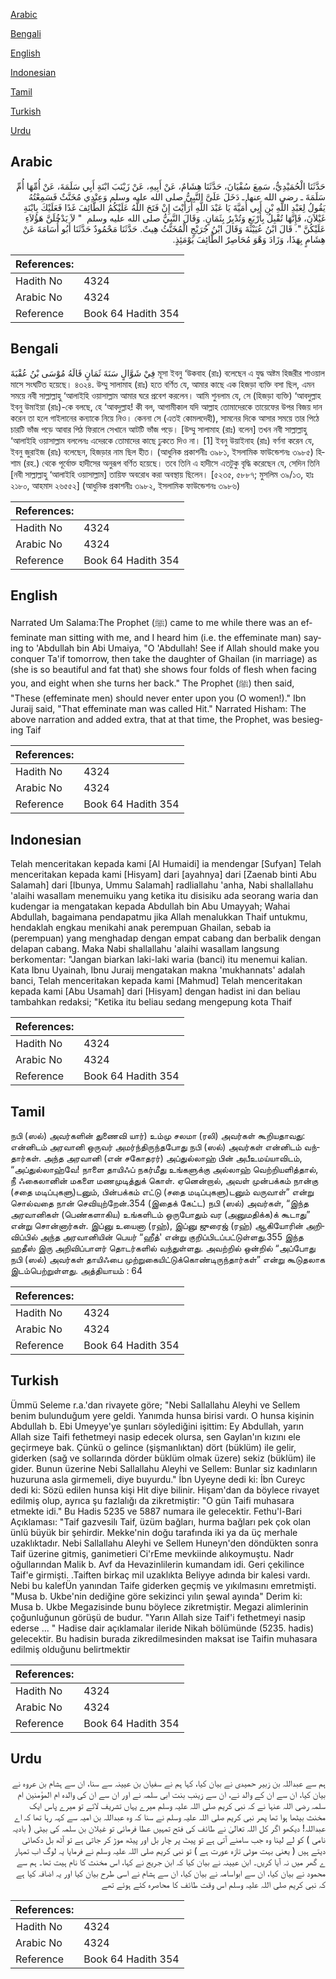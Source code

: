 [Arabic](#arabic)

[Bengali](#bengali)

[English](#english)

[Indonesian](#indonesian)

[Tamil](#tamil)

[Turkish](#turkish)

[Urdu](#urdu)

## Arabic


<div dir="rtl" lang="ar" style={{fontSize:'larger',backgroundColor:'#f8f9fa',padding:20}}>
حَدَّثَنَا الْحُمَيْدِيُّ، سَمِعَ سُفْيَانَ، حَدَّثَنَا هِشَامٌ، عَنْ أَبِيهِ، عَنْ زَيْنَبَ ابْنَةِ أَبِي سَلَمَةَ، عَنْ أُمِّهَا أُمِّ سَلَمَةَ ـ رضى الله عنها ـ دَخَلَ عَلَىَّ النَّبِيُّ صلى الله عليه وسلم وَعِنْدِي مُخَنَّثٌ فَسَمِعْتُهُ يَقُولُ لِعَبْدِ اللَّهِ بْنِ أَبِي أُمَيَّةَ يَا عَبْدَ اللَّهِ أَرَأَيْتَ إِنْ فَتَحَ اللَّهُ عَلَيْكُمُ الطَّائِفَ غَدًا فَعَلَيْكَ بِابْنَةِ غَيْلاَنَ، فَإِنَّهَا تُقْبِلُ بِأَرْبَعٍ وَتُدْبِرُ بِثَمَانٍ‏.‏ وَقَالَ النَّبِيُّ صلى الله عليه وسلم ‏ "‏ لاَ يَدْخُلَنَّ هَؤُلاَءِ عَلَيْكُنَّ ‏"‏‏.‏ قَالَ ابْنُ عُيَيْنَةَ وَقَالَ ابْنُ جُرَيْجٍ الْمُخَنَّثُ هِيتٌ‏.‏ حَدَّثَنَا مَحْمُودٌ حَدَّثَنَا أَبُو أُسَامَةَ عَنْ هِشَامٍ بِهَذَا، وَزَادَ وَهْوَ مُحَاصِرٌ الطَّائِفَ يَوْمَئِذٍ‏.‏
</div>
<div style={{backgroundColor:'#f8f9fa',padding:20, marginBottom: 10}}><table> <thead> <tr> <th>References:</th> <th></th> </tr> </thead> <tbody><tr><td>Hadith No</td><td>4324</td></tr><tr><td>Arabic No</td><td>4324</td></tr><tr><td>Reference</td><td>Book 64 Hadith 354</td></tr></tbody></table></div>

## Bengali


<div dir="ltr" lang="bn" style={{fontSize:'larger',backgroundColor:'#f8f9fa',padding:20}}>
فِيْ شَوَّالٍ سَنَةَ ثَمَانٍ قَالَهُ مُوْسَى بْنُ عُقْبَةَ মূসা ইবনু ‘উকবাহ (রাঃ) বলেছেন এ যুদ্ধ অষ্টম হিজরীর শাওয়াল মাসে সংঘটিত হয়েছে। ৪৩২৪. উম্মু সালামাহ (রাঃ) হতে বর্ণিত যে, আমার কাছে এক হিজড়া ব্যক্তি বসা ছিল, এমন সময়ে নবী সাল্লাল্লাহু ‘আলাইহি ওয়াসাল্লাম আমার ঘরে প্রবেশ করলেন। আমি শুনলাম যে, সে (হিজড়া ব্যক্তি) ‘আবদুল্লাহ ইবনু উমাইয়া (রাঃ)-কে বলছে, হে ‘আবদুল্লাহ! কী বল, আগামীকাল যদি আল্লাহ তোমাদেরকে তায়েফের উপর বিজয় দান করেন তা হলে গাইলানের কন্যাকে নিয়ে নিও। কেননা সে (এতই কোমলদেহী), সামনের দিকে আসার সময়ে তার পিঠে চারটি ভাঁজ পড়ে আবার পিঠ ফিরালে সেখানে আটটি ভাঁজ পড়ে। [উম্মু সালামাহ (রাঃ) বলেন] তখন নবী সাল্লাল্লাহু ‘আলাইহি ওয়াসাল্লাম বললেনঃ এদেরকে তোমাদের কাছে ঢুকতে দিও না। [1] ইবনু উয়াইনাহ (রাঃ) বর্ণনা করেন যে, ইবনু জুরাইজ (রাঃ) বলেছেন, হিজড়ার নাম ছিল হীত। (আধুনিক প্রকাশনীঃ ৩৯৮১, ইসলামিক ফাউন্ডেশনঃ ৩৯৮৫) হিশাম (রহ.) থেকে পূর্বোক্ত হাদীসের অনুরূপ বর্ণিত হয়েছে। তবে তিনি এ হাদীসে এতটুকু বৃদ্ধি করেছেন যে, সেদিন তিনি [নবী সাল্লাল্লাহু ‘আলাইহি ওয়াসাল্লাম] তায়িফ অবরোধ করা অবস্থায় ছিলেন। [৫২৩৫, ৫৮৮৭; মুসলিম ৩৯/১৩, হাঃ ২১৮০, আহমাদ ২৬৫৫২] (আধুনিক প্রকাশনীঃ ৩৯৮২, ইসলামিক ফাউন্ডেশনঃ ৩৯৮৬)
</div>
<div style={{backgroundColor:'#f8f9fa',padding:20, marginBottom: 10}}><table> <thead> <tr> <th>References:</th> <th></th> </tr> </thead> <tbody><tr><td>Hadith No</td><td>4324</td></tr><tr><td>Arabic No</td><td>4324</td></tr><tr><td>Reference</td><td>Book 64 Hadith 354</td></tr></tbody></table></div>

## English


<div dir="ltr" lang="en" style={{fontSize:'larger',backgroundColor:'#f8f9fa',padding:20}}>
Narrated Um Salama:The Prophet (ﷺ) came to me while there was an effeminate man sitting with me, and I heard him (i.e. the effeminate man) saying to 'Abdullah bin Abi Umaiya, "O 'Abdullah! See if Allah should make you conquer Ta'if tomorrow, then take the daughter of Ghailan (in marriage) as (she is so beautiful and fat that) she shows four folds of flesh when facing you, and eight when she turns her back." The Prophet (ﷺ) then said, "These (effeminate men) should never enter upon you (O women!)." Ibn Juraij said, "That effeminate man was called Hit." Narrated Hisham: The above narration and added extra, that at that time, the Prophet, was besieging Taif
</div>
<div style={{backgroundColor:'#f8f9fa',padding:20, marginBottom: 10}}><table> <thead> <tr> <th>References:</th> <th></th> </tr> </thead> <tbody><tr><td>Hadith No</td><td>4324</td></tr><tr><td>Arabic No</td><td>4324</td></tr><tr><td>Reference</td><td>Book 64 Hadith 354</td></tr></tbody></table></div>

## Indonesian


<div dir="ltr" lang="id" style={{fontSize:'larger',backgroundColor:'#f8f9fa',padding:20}}>
Telah menceritakan kepada kami [Al Humaidi] ia mendengar [Sufyan] Telah menceritakan kepada kami [Hisyam] dari [ayahnya] dari [Zaenab binti Abu Salamah] dari [Ibunya, Ummu Salamah] radliallahu 'anha, Nabi shallallahu 'alaihi wasallam menemuiku yang ketika itu disisiku ada seorang waria dan kudengar ia mengatakan kepada Abdullah bin Abu Umayyah; Wahai Abdullah, bagaimana pendapatmu jika Allah menalukkan Thaif untukmu, hendaklah engkau menikahi anak perempuan Ghailan, sebab ia (perempuan) yang menghadap dengan empat cabang dan berbalik dengan delapan cabang. Maka Nabi shallallahu 'alaihi wasallam langsung berkomentar: "Jangan biarkan laki-laki waria (banci) itu menemui kalian. Kata Ibnu Uyainah, Ibnu Juraij mengatakan makna 'mukhannats' adalah banci, Telah menceritakan kepada kami [Mahmud] Telah menceritakan kepada kami [Abu Usamah] dari [Hisyam] dengan hadist ini dan beliau tambahkan redaksi; "Ketika itu beliau sedang mengepung kota Thaif
</div>
<div style={{backgroundColor:'#f8f9fa',padding:20, marginBottom: 10}}><table> <thead> <tr> <th>References:</th> <th></th> </tr> </thead> <tbody><tr><td>Hadith No</td><td>4324</td></tr><tr><td>Arabic No</td><td>4324</td></tr><tr><td>Reference</td><td>Book 64 Hadith 354</td></tr></tbody></table></div>

## Tamil


<div dir="ltr" lang="ta" style={{fontSize:'larger',backgroundColor:'#f8f9fa',padding:20}}>
நபி (ஸல்) அவர்களின் துணைவி யார்) உம்மு சலமா (ரலி) அவர்கள் கூறியதாவது: என்னிடம் அரவானி ஒருவர் அமர்ந்திருந்தபோது நபி (ஸல்) அவர்கள் என்னிடம் வந்தார்கள். அந்த அரவானி (என் சகோதரர்) அப்துல்லாஹ் பின் அபீஉமய்யாவிடம், “அப்துல்லாஹ்வே! நாளை தாயிஃப் நகர்மீது உங்களுக்கு அல்லாஹ் வெற்றியளித்தால், நீ ஃகைலானின் மகளை மணமுடித்துக் கொள். ஏனென்றால், அவள் முன்பக்கம் நான்கு (சதை மடிப்புகளு)டனும், பின்பக்கம் எட்டு (சதை மடிப்புகளு)டனும் வருவாள்” என்று சொல்வதை நான் செவியுற்றேன்.354 (இதைக் கேட்ட) நபி (ஸல்) அவர்கள், “இந்த அரவானிகள் (பெண்களாகிய) உங்களிடம் ஒருபோதும் வர (அனுமதிக்க)க் கூடாது” என்று சொன்னார்கள். இப்னு உயைனா (ரஹ்), இப்னு ஜுரைஜ் (ரஹ்) ஆகியோரின் அறிவிப்பில் அந்த அரவானியின் பெயர் “ஹீத்' என்று குறிப்பிடப்பட்டுள்ளது.355 இந்த ஹதீஸ் இரு அறிவிப்பாளர் தொடர்களில் வந்துள்ளது. அவற்றில் ஒன்றில் “அப்போது நபி (ஸல்) அவர்கள் தாயிஃபை முற்றுகையிட்டுக்கொண்டிருந்தார்கள்” என்று கூடுதலாக இடம்பெற்றுள்ளது. அத்தியாயம் : 64
</div>
<div style={{backgroundColor:'#f8f9fa',padding:20, marginBottom: 10}}><table> <thead> <tr> <th>References:</th> <th></th> </tr> </thead> <tbody><tr><td>Hadith No</td><td>4324</td></tr><tr><td>Arabic No</td><td>4324</td></tr><tr><td>Reference</td><td>Book 64 Hadith 354</td></tr></tbody></table></div>

## Turkish


<div dir="ltr" lang="tr" style={{fontSize:'larger',backgroundColor:'#f8f9fa',padding:20}}>
Ümmü Seleme r.a.'dan rivayete göre; "Nebi Sallallahu Aleyhi ve Sellem benim bulunduğum yere geldi. Yanımda hunsa birisi vardı. O hunsa kişinin Abdullah b. Ebi Umeyye'ye şunları söylediğini işittim: Ey Abdullah, yarın Allah size Taifi fethetmeyi nasip edecek olursa, sen Gaylan'ın kızını ele geçirmeye bak. Çünkü o gelince (şişmanlıktan) dört (büklüm) ile gelir, giderken (sağ ve sollarında dörder büklüm olmak üzere) sekiz (büklüm) ile gider. Bunun üzerine Nebi Sallallahu Aleyhi ve Sellem: Bunlar siz kadınların huzuruna asla girmemeli, diye buyurdu." İbn Uyeyne dedi ki: İbn Cureyc dedi ki: Sözü edilen hunsa kişi Hit diye bilinir. Hişam'dan da böylece rivayet edilmiş olup, ayrıca şu fazlalığı da zikretmiştir: "O gün Taifi muhasara etmekte idi." Bu Hadis 5235 ve 5887 numara ile gelecektir. Fethu'l-Bari Açıklaması: "Taif gazvesilı Taif, üzüm bağları, hurma bağları pek çok olan ünlü büyük bir şehirdir. Mekke'nin doğu tarafında iki ya da üç merhale uzaklıktadır. Nebi Sallallahu Aleyhi ve Sellem Huneyn'den döndükten sonra Taif üzerine gitmiş, ganimetieri Ci'rEme mevkiinde alıkoymuştu. Nadr oğullarından Malik b. Avf da Hevazinlilerin kumandam idi. Geri çekilince Taif'e girmişti. .Taiften birkaç mil uzaklıkta Beliyye adında bir kalesi vardı. Nebi bu kalefÜn yanından Taife giderken geçmiş ve yıkılmasını emretmişti. "Musa b. Ukbe'nin dediğine göre sekizinci yılın şewal ayında" Derim ki: Musa b. Ukbe Megazisinde bunu böylece zikretmiştir. Megazi alimlerinin çoğunluğunun görüşü de budur. "Yarın Allah size Taif'i fethetmeyi nasip ederse ... " Hadise dair açıklamalar ileride Nikah bölümünde (5235. hadis) gelecektir. Bu hadisin burada zikredilmesinden maksat ise Taifin muhasara edilmiş olduğunu belirtmektir
</div>
<div style={{backgroundColor:'#f8f9fa',padding:20, marginBottom: 10}}><table> <thead> <tr> <th>References:</th> <th></th> </tr> </thead> <tbody><tr><td>Hadith No</td><td>4324</td></tr><tr><td>Arabic No</td><td>4324</td></tr><tr><td>Reference</td><td>Book 64 Hadith 354</td></tr></tbody></table></div>

## Urdu


<div dir="rtl" lang="ur" style={{fontSize:'larger',backgroundColor:'#f8f9fa',padding:20}}>
ہم سے عبداللہ بن زبیر حمیدی نے بیان کیا، کہا ہم نے سفیان بن عیینہ سے سنا، ان سے ہشام بن عروہ نے بیان کیا، ان سے ان کے والد نے، ان سے زینب بنت ابی سلمہ نے اور ان سے ان کی والدہ ام المؤمنین ام سلمہ رضی اللہ عنہا نے کہ نبی کریم صلی اللہ علیہ وسلم میرے یہاں تشریف لائے تو میرے پاس ایک مخنث بیٹھا ہوا تھا پھر نبی کریم صلی اللہ علیہ وسلم نے سنا کہ وہ عبداللہ بن امیہ سے کہہ رہا تھا کہ اے عبداللہ! دیکھو اگر کل اللہ تعالیٰ نے طائف کی فتح تمہیں عطا فرمائی تو غیلان بن سلمہ کی بیٹی ( بادیہ نامی ) کو لے لینا وہ جب سامنے آتی ہے تو پیٹ پر چار بل اور پیٹھ موڑ کر جاتی ہے تو آٹھ بل دکھائی دیتے ہیں ( یعنی بہت موٹی تازہ عورت ہے ) تو نبی کریم صلی اللہ علیہ وسلم نے فرمایا یہ لوگ اب تمہار ے گھر میں نہ آیا کریں۔ ابن عیینہ نے بیان کیا کہ ابن جریج نے کہا، اس مخنث کا نام ہیت تھا۔ ہم سے محمود نے بیان کیا، ان سے ابواسامہ نے بیان کیا، ان سے ہشام نے اسی طرح بیان کیا اور یہ اضافہ کیا ہے کہ نبی کریم صلی اللہ علیہ وسلم اس وقت طائف کا محاصرہ کئے ہوئے تھے
</div>
<div style={{backgroundColor:'#f8f9fa',padding:20, marginBottom: 10}}><table> <thead> <tr> <th>References:</th> <th></th> </tr> </thead> <tbody><tr><td>Hadith No</td><td>4324</td></tr><tr><td>Arabic No</td><td>4324</td></tr><tr><td>Reference</td><td>Book 64 Hadith 354</td></tr></tbody></table></div>